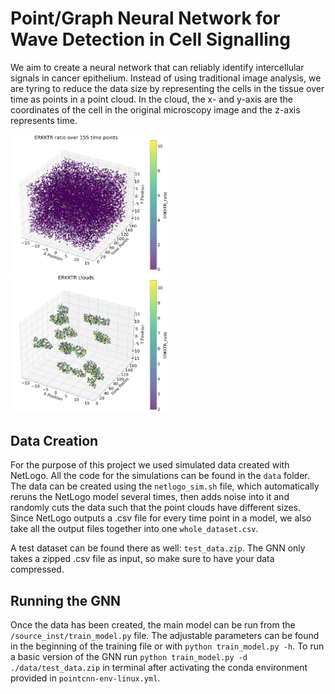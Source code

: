 # Point/Graph Neural Network for Wave Detection in Cell Signalling

We aim to create a neural network that can reliably identify intercellular signals in cancer epithelium. Instead of using traditional image analysis, we are tyring to reduce the data size by representing the cells in the tissue over time as points in a point cloud. In the cloud, the x- and y-axis are the coordinates of the cell in the original microscopy image and the z-axis represents time. 

<p float="left">
    <img src="images/erkktr_full.png" alt="Signaling activity of simulated cell collectives" style="width:50%; height:auto;"/>
    <img src="images/erkktr_clouds.png" alt="Signaling activity of simulated cell collectives" style="width:50%; height:auto;" />

</p>

## Data Creation
For the purpose of this project we used simulated data created with NetLogo. All the code for the simulations can be found in the `data` folder. The data can be created using the `netlogo_sim.sh` file, which automatically reruns the NetLogo model several times, then adds noise into it and randomly cuts the data such that the point clouds have different sizes. Since NetLogo outputs a .csv file for every time point in a model, we also take all the output files together into one `whole_dataset.csv`. 

A test dataset can be found there as well: `test_data.zip`. The GNN only takes a zipped .csv file as input, so make sure to have your data compressed.


## Running the GNN
Once the data has been created, the main model can be run from the `/source_inst/train_model.py` file. The adjustable parameters can be found in the beginning of the training file or with `python train_model.py -h`.
To run a basic version of the GNN run `python train_model.py -d ./data/test_data.zip` in terminal after activating the conda environment provided in `pointcnn-env-linux.yml`. 
